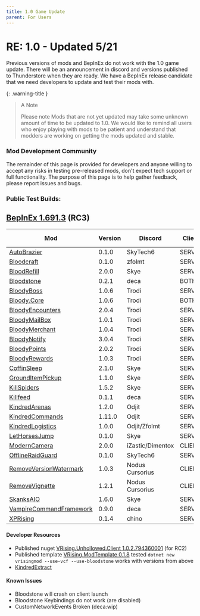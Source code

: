 ```yaml
---
title: 1.0 Game Update
parent: For Users
---
```


# RE: 1.0 - Updated 5/21
Previous versions of mods and BepInEx do not work with the 1.0 game update. There will be an announcement in discord and versions published to Thunderstore when they are ready. We have a BepInEx release candidate that we need developers to update and test their mods with.

{: .warning-title }
> A Note
> 
> Please note Mods that are not yet updated may take some unknown amount of time to be updated to 1.0. We would like to remind all users who enjoy playing with mods to be patient and understand that modders are working on getting the mods updated and stable.
>

### Mod Development Community
The remainder of this page is provided for developers and anyone willing to accept any risks in testing pre-released mods, don't expect tech support or full functionality. The purpose of this page is to help gather feedback, please report issues and bugs.

### Public Test Builds:

## [BepInEx 1.691.3](https://github.com/decaprime/VRising-Modding/releases/tag/1.691.3) (**RC3**)

| Mod | Version | Discord | Client | Known Issues |
| --- | --- | --- | --- | --- |
| [AutoBrazier](https://github.com/SkyTech6/AutoBrazier/releases/tag/v0.1.0) | 0.1.0 | SkyTech6 | SERVER | |
| [Bloodcraft](https://github.com/mfoltz/Bloodcraft/releases/tag/V0.1.0) | 0.1.0 | zfolmt | SERVER | |
| [BloodRefill](https://github.com/skythebro/VMods/releases/tag/BR2.0.0) | 2.0.0 | Skye | SERVER | |
| [Bloodstone](https://github.com/decaprime/Bloodstone/releases/tag/v0.2.1) | 0.2.1 | deca | BOTH | [⚠️](#known-issues) |
| [BloodyBoss](https://github.com/oscarpedrero/BloodyBoss/releases/tag/v1.0.6) | 1.0.6 | Trodi | SERVER | |
| [Bloody.Core](https://github.com/oscarpedrero/BloodyCore/releases/tag/v1.2) | 1.0.6 | Trodi | BOTH | |
| [BloodyEncounters](https://github.com/oscarpedrero/BloodyEncounters/releases/tag/v2.0.4) | 2.0.4 | Trodi | SERVER | |
| [BloodyMailBox](https://github.com/oscarpedrero/BloodyMailBox/releases/tag/v1.0.1) | 1.0.1 | Trodi | SERVER | |
| [BloodyMerchant](https://github.com/oscarpedrero/BloodyMerchant/releases/tag/v1.0.4) | 1.0.4 | Trodi | SERVER | |
| [BloodyNotify](https://github.com/oscarpedrero/BloodyNotify/releases/tag/v3.0.4) | 3.0.4 | Trodi | SERVER | |
| [BloodyPoints](https://github.com/oscarpedrero/BloodyPoints/releases/tag/v2.0.2) | 2.0.2 | Trodi | SERVER | |
| [BloodyRewards](https://github.com/oscarpedrero/BloodyRewards/releases/tag/v1.0.3) | 1.0.3 | Trodi | SERVER | |
| [CoffinSleep](https://github.com/skythebro/CoffinSleep/releases/tag/2.1.0) | 2.1.0 | Skye | SERVER | |
| [GroundItemPickup](https://github.com/skythebro/GroundItemPickup/releases/tag/1.1.0) | 1.1.0 | Skye | SERVER | |
| [KillSpiders](https://github.com/skythebro/VRisingKillSpiders/releases/tag/1.5.2) | 1.5.2 | Skye | SERVER | |
| [Killfeed](https://github.com/decaprime/Killfeed/releases/tag/v0.1.1) | 0.1.1 | deca | SERVER | |
| [KindredArenas](https://github.com/Odjit/KindredArenas/releases/tag/v1.2.0) | 1.2.0 | Odjit | SERVER  | |
| [KindredCommands](https://github.com/Odjit/KindredCommands/releases/tag/v1.11.0) | 1.11.0 | Odjit | SERVER  | |
| [KindredLogistics](https://github.com/Odjit/KindredLogistics/releases/tag/V1.0.0) | 1.0.0 | Odjit/Zfolmt | SERVER  | |
| [LetHorsesJump](https://github.com/skythebro/LetHorsesJump/releases/tag/0.1.0) | 0.1.0 | Skye | SERVER | |
| [ModernCamera](https://github.com/v-rising/ModernCamera/releases/tag/v2.0.0) | 2.0.0 | iZastic/Dimentox | CLIENT | | 
| [OfflineRaidGuard](https://github.com/SkyTech6/OfflineRaidGuard/releases/tag/0.1.0) | 0.1.0 | SkyTech6 | SERVER | |
| [RemoveVersionWatermark](https://github.com/NodusCursorius/VRising-RemoveVersionWatermark/releases/tag/1.0.3) | 1.0.3 | Nodus Cursorius | CLIENT | |
| [RemoveVignette](https://github.com/NodusCursorius/vrising-removevignette/releases/tag/1.2.1) | 1.2.1 | Nodus Cursorius | CLIENT | |
| [SkanksAIO](https://github.com/skythebro/SkanksAIO/releases/tag/1.6.0) | 1.6.0 | Skye | SERVER | |
| [VampireCommandFramework](https://github.com/decaprime/VampireCommandFramework/releases/tag/v0.9.0) | 0.9.0 | deca | SERVER | |
| [XPRising](https://github.com/aontas/XPRising/releases/tag/v0.1.4) | 0.1.4 | chino | SERVER | |


#### Developer Resources
- Published nuget [VRising.Unhollowed.Client 1.0.2.794360001](https://www.nuget.org/packages/VRising.Unhollowed.Client/1.0.2.794360001) (for RC2)
- Published template [VRising.ModTemplate 0.1.8](<https://www.nuget.org/packages/VRising.ModTemplate/0.1.8>) tested `dotnet new vrisingmod --use-vcf --use-bloodstone` works with versions from above
- [KindredExtract](https://github.com/Odjit/KindredExtract/releases/tag/KindredExtract) 

#### Known Issues
- Bloodstone will crash on client launch
- Bloodstone Keybindings do not work (are disabled)
- CustomNetworkEvents Broken (deca:wip)
